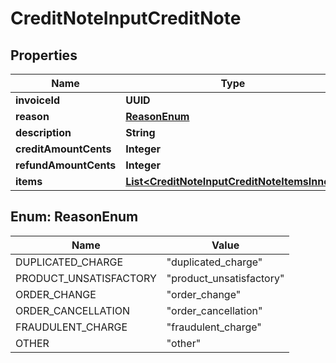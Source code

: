 

# CreditNoteInputCreditNote


## Properties

| Name | Type | Description | Notes |
|------------ | ------------- | ------------- | -------------|
|**invoiceId** | **UUID** |  |  |
|**reason** | [**ReasonEnum**](#ReasonEnum) | Reason |  |
|**description** | **String** |  |  [optional] |
|**creditAmountCents** | **Integer** |  |  |
|**refundAmountCents** | **Integer** |  |  |
|**items** | [**List&lt;CreditNoteInputCreditNoteItemsInner&gt;**](CreditNoteInputCreditNoteItemsInner.md) |  |  |



## Enum: ReasonEnum

| Name | Value |
|---- | -----|
| DUPLICATED_CHARGE | &quot;duplicated_charge&quot; |
| PRODUCT_UNSATISFACTORY | &quot;product_unsatisfactory&quot; |
| ORDER_CHANGE | &quot;order_change&quot; |
| ORDER_CANCELLATION | &quot;order_cancellation&quot; |
| FRAUDULENT_CHARGE | &quot;fraudulent_charge&quot; |
| OTHER | &quot;other&quot; |



